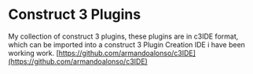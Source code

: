 # Construct 3 Plugins
My collection of construct 3 plugins, these plugins are in c3IDE format, which can be imported into a construct 3 Plugin Creation IDE i have been working work. [https://github.com/armandoalonso/c3IDE](https://github.com/armandoalonso/c3IDE)
